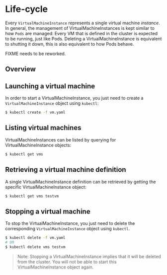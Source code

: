# Life-cycle

Every `VirtualMachineInstance` represents a single virtual machine _instance_.
In general, the management of VirtualMachineInstances is kept similar to how `Pods` are managed: Every VM that is defined in the cluster is expected to be running, just like Pods.
Deleting a VirtualMachineInstance is equivalent to shutting it down, this is also equivalent to how Pods behave.

FIXME needs to be reworked.

## Overview

## Launching a virtual machine

In order to start a VirtualMachineInstance, you just need to create a `VirtualMachineInstance` object using `kubectl`:

```bash
$ kubectl create -f vm.yaml
```

## Listing virtual machines

VirtualMachineInstances can be listed by querying for VirtualMachineInstance objects:

```bash
$ kubectl get vms
```

## Retrieving a virtual machine definition

A single VirtualMachineInstance definition can be retrieved by getting the specific VirtualMachineInstance object:

```bash
$ kubectl get vms testvm
```

## Stopping a virtual machine

To stop the VirtualMachineInstance, you just need to delete the corresponding `VirtualMachineInstance` object using `kubectl`.

```bash
$ kubectl delete -f vm.yaml
# OR
$ kubectl delete vms testvm
```

> Note: Stopping a VirtualMachineInstance implies that it will be deleted from the cluster. You will not be able to start this VirtualMachineInstance object again.
